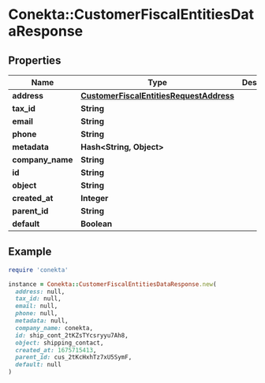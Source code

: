# Conekta::CustomerFiscalEntitiesDataResponse

## Properties

| Name | Type | Description | Notes |
| ---- | ---- | ----------- | ----- |
| **address** | [**CustomerFiscalEntitiesRequestAddress**](CustomerFiscalEntitiesRequestAddress.md) |  |  |
| **tax_id** | **String** |  | [optional] |
| **email** | **String** |  | [optional] |
| **phone** | **String** |  | [optional] |
| **metadata** | **Hash&lt;String, Object&gt;** |  | [optional] |
| **company_name** | **String** |  | [optional] |
| **id** | **String** |  |  |
| **object** | **String** |  |  |
| **created_at** | **Integer** |  |  |
| **parent_id** | **String** |  | [optional] |
| **default** | **Boolean** |  | [optional] |

## Example

```ruby
require 'conekta'

instance = Conekta::CustomerFiscalEntitiesDataResponse.new(
  address: null,
  tax_id: null,
  email: null,
  phone: null,
  metadata: null,
  company_name: conekta,
  id: ship_cont_2tKZsTYcsryyu7Ah8,
  object: shipping_contact,
  created_at: 1675715413,
  parent_id: cus_2tKcHxhTz7xU5SymF,
  default: null
)
```

